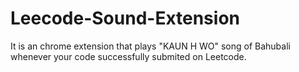 # Leecode-Sound-Extension
It is an chrome extension that plays "KAUN H WO" song of Bahubali  whenever your code successfully submited on Leetcode.
